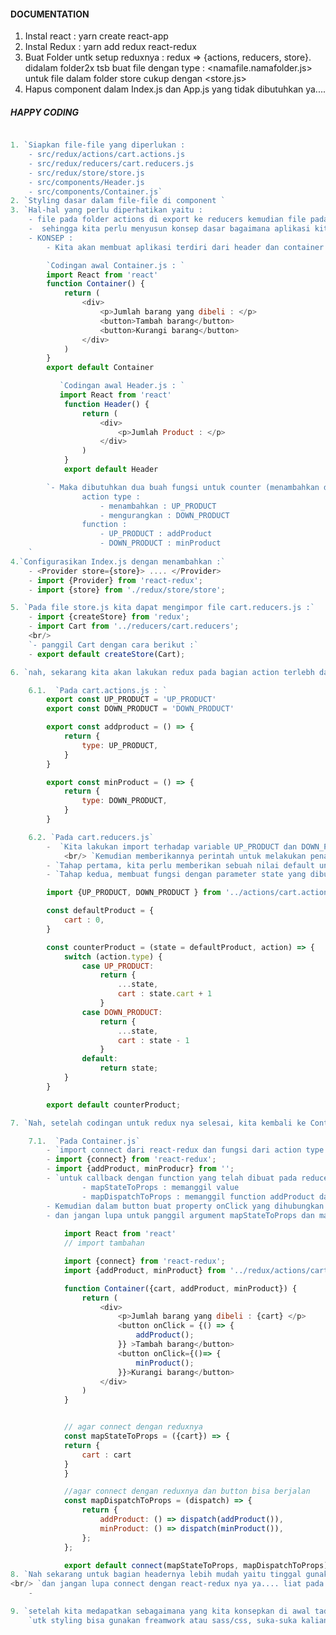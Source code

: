 <!-- This project was bootstrapped with [Create React App](https://github.com/facebook/create-react-app).

## Available Scripts

In the project directory, you can run:

### `yarn start`

Runs the app in the development mode.<br />
Open [http://localhost:3000](http://localhost:3000) to view it in the browser.

The page will reload if you make edits.<br />
You will also see any lint errors in the console.

### `yarn test`

Launches the test runner in the interactive watch mode.<br />
See the section about [running tests](https://facebook.github.io/create-react-app/docs/running-tests) for more information.

### `yarn build`

Builds the app for production to the `build` folder.<br />
It correctly bundles React in production mode and optimizes the build for the best performance.

The build is minified and the filenames include the hashes.<br />
Your app is ready to be deployed!

See the section about [deployment](https://facebook.github.io/create-react-app/docs/deployment) for more information.

### `yarn eject`

**Note: this is a one-way operation. Once you `eject`, you can’t go back!**

If you aren’t satisfied with the build tool and configuration choices, you can `eject` at any time. This command will remove the single build dependency from your project.

Instead, it will copy all the configuration files and the transitive dependencies (webpack, Babel, ESLint, etc) right into your project so you have full control over them. All of the commands except `eject` will still work, but they will point to the copied scripts so you can tweak them. At this point you’re on your own.

You don’t have to ever use `eject`. The curated feature set is suitable for small and middle deployments, and you shouldn’t feel obligated to use this feature. However we understand that this tool wouldn’t be useful if you couldn’t customize it when you are ready for it.

## Learn More

You can learn more in the [Create React App documentation](https://facebook.github.io/create-react-app/docs/getting-started).

To learn React, check out the [React documentation](https://reactjs.org/).

### Code Splitting

This section has moved here: https://facebook.github.io/create-react-app/docs/code-splitting

### Analyzing the Bundle Size

This section has moved here: https://facebook.github.io/create-react-app/docs/analyzing-the-bundle-size

### Making a Progressive Web App

This section has moved here: https://facebook.github.io/create-react-app/docs/making-a-progressive-web-app

### Advanced Configuration

This section has moved here: https://facebook.github.io/create-react-app/docs/advanced-configuration

### Deployment

This section has moved here: https://facebook.github.io/create-react-app/docs/deployment

### `yarn build` fails to minify

This section has moved here: https://facebook.github.io/create-react-app/docs/troubleshooting#npm-run-build-fails-to-minify -->

#### DOCUMENTATION

1. Instal react : yarn create react-app <nama app>
2. Instal Redux : yarn add redux react-redux
3. Buat Folder untk setup reduxnya : redux => {actions, reducers, store}. didalam folder2x tsb buat file dengan type : <namafile.namafolder.js> untuk file dalam folder store cukup dengan <store.js>
4. Hapus component dalam Index.js dan App.js yang tidak dibutuhkan ya....

##### HAPPY CODING <CART FUNCTION>

```js

1. `Siapkan file-file yang diperlukan :
    - src/redux/actions/cart.actions.js
    - src/redux/reducers/cart.reducers.js
    - src/redux/store/store.js
    - src/components/Header.js
    - src/components/Container.js`
2. `Styling dasar dalam file-file di component `
3. `Hal-hal yang perlu diperhatikan yaitu :
    - file pada folder actions di export ke reducers kemudian file pada reducer di export ke store
    -  sehingga kita perlu menyusun konsep dasar bagaimana aplikasi kita kan berjalan.
    - KONSEP :
        - Kita akan membuat aplikasi terdiri dari header dan container yang berisikan mengenai fungsi cart dimana ketika kita akan menambahkan jumlah barang pada bagian container secara otomatis akan tampil pada bagian header atau biasanya oada bagian wishlist. `

        `Codingan awal Container.js : `
        import React from 'react'
        function Container() {
            return (
                <div>
                    <p>Jumlah barang yang dibeli : </p>
                    <button>Tambah barang</button>
                    <button>Kurangi barang</button>
                </div>
            )
        }
        export default Container

           `Codingan awal Header.js : `
           import React from 'react'
            function Header() {
                return (
                    <div>
                        <p>Jumlah Product : </p>
                    </div>
                )
            }
            export default Header

        `- Maka dibutuhkan dua buah fungsi untuk counter (menambahkan dan mengurangkan) tapi untuk penguranganya tidak boleh minus ya...
                action type :
                    - menambahkan : UP_PRODUCT
                    - mengurangkan : DOWN_PRODUCT
                function :
                    - UP_PRODUCT : addProduct
                    - DOWN_PRODUCT : minProduct
    `
4.`Configurasikan Index.js dengan menambahkan :`
    - <Provider store={store}> .... </Provider>
    - import {Provider} from 'react-redux';
    - import {store} from './redux/store/store';

5. `Pada file store.js kita dapat mengimpor file cart.reducers.js :`
    - import {createStore} from 'redux';
    - import Cart from '../reducers/cart.reducers';
    <br/>
    `- panggil Cart dengan cara berikut :`
    - export default createStore(Cart);

6. `nah, sekarang kita akan lakukan redux pada bagian action terlebh dahulu kemudian pada reducernya... `

    6.1.  `Pada cart.actions.js : `
        export const UP_PRODUCT = 'UP_PRODUCT'
        export const DOWN_PRODUCT = 'DOWN_PRODUCT'

        export const addproduct = () => {
            return {
                type: UP_PRODUCT,
            }
        }

        export const minProduct = () => {
            return {
                type: DOWN_PRODUCT,
            }
        }

    6.2. `Pada cart.reducers.js`
        -  `Kita lakukan import terhadap variable UP_PRODUCT dan DOWN_PRODUCT`
            <br/> `Kemudian memberikannya perintah untuk melakukan penambahan atau penguranganya.`
        - `Tahap pertama, kita perlu memberikan sebuah nilai default untuk state yang dibuat `
        - `Tahap kedua, membuat fungsi dengan parameter state yang dibuat dan action didalamnya kita berikan condition (switch) berdasarkan dua case yang telah dibuat pada action  `

        import {UP_PRODUCT, DOWN_PRODUCT } from '../actions/cart.actions';

        const defaultProduct = {
            cart : 0,
        }

        const counterProduct = (state = defaultProduct, action) => {
            switch (action.type) {
                case UP_PRODUCT:
                    return {
                        ...state,
                        cart : state.cart + 1
                    }
                case DOWN_PRODUCT: 
                    return {    
                        ...state,
                        cart : state - 1
                    }
                default:
                    return state;
            }
        }

        export default counterProduct;

7. `Nah, setelah codingan untuk redux nya selesai, kita kembali ke Container.js dan Header.js untuk menyambungkan dengan redux (istilahanya : connect) `

    7.1.  `Pada Container.js`
        - `import connect dari react-redux dan fungsi dari action type pada cart.action.js`
        - import {connect} from 'react-redux';
        - import {addProduct, minProducr} from '';
        - `untuk callback dengan function yang telah dibuat pada reduce gunakan :
                - mapStateToProps : memanggil value  
                - mapDispatchToProps : memanggil function addProduct dan minProduct
        - Kemudian dalam button buat property onClick yang dihubungkan dengan function addProduct dan minProduct
        - dan jangan lupa untuk panggil argument mapStateToProps dan mapDispatchToProps dengan connect  sehingga : `
        
            import React from 'react'
            // import tambahan 

            import {connect} from 'react-redux';
            import {addProduct, minProduct} from '../redux/actions/cart.actions';

            function Container({cart, addProduct, minProduct}) {
                return (
                    <div>
                        <p>Jumlah barang yang dibeli : {cart} </p>
                        <button onClick = {() => {
                            addProduct();
                        }} >Tambah barang</button>
                        <button onClick={()=> {
                            minProduct();
                        }}>Kurangi barang</button>
                    </div>
                )
            }


            // agar connect dengan reduxnya
            const mapStateToProps = ({cart}) => {
            return {
                cart : cart
            }
            }

            //agar connect dengan reduxnya dan button bisa berjalan
            const mapDispatchToProps = (dispatch) => {
                return {
                    addProduct: () => dispatch(addProduct()),
                    minProduct: () => dispatch(minProduct()),
                };
            };

            export default connect(mapStateToProps, mapDispatchToProps) (Container)
8. `Nah sekarang untuk bagian headernya lebih mudah yaitu tinggal gunakan mapStateToProps untuk memanggil nilainya`
<br/> `dan jangan lupa connect dengan react-redux nya ya.... liat pada container, kalo bingung.....`
    - 

9. `setelah kita medapatkan sebagaimana yang kita konsepkan di awal tadi... langkah berikutnya adalah styling` <br/>
    `utk styling bisa gunakan freamwork atau sass/css, suka-suka kalian saja sih, klo saya lebh suka pake material UI.`